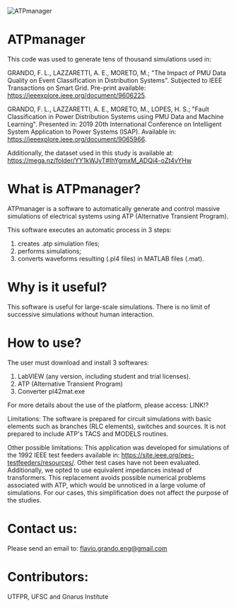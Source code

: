 ![ATPmanager](https://user-images.githubusercontent.com/16105418/110210945-05e27c80-7e73-11eb-9028-aea0171c8537.jpg)

# ATPmanager
This code was used to generate tens of thousand simulations used in:

  GRANDO, F. L., LAZZARETTI, A. E., MORETO, M.; "The Impact of PMU Data Quality on Event Classification in Distribution Systems". Subjected to IEEE Transactions on Smart Grid. Pre-print available: https://ieeexplore.ieee.org/document/9606225.
 
 GRANDO, F. L., LAZZARETTI, A. E., MORETO, M., LOPES, H. S.; "Fault Classification in Power Distribution Systems using PMU Data and Machine Learning". Presented in: 2019 20th International Conference on Intelligent System Application to Power Systems (ISAP). Available in: https://ieeexplore.ieee.org/document/9065966.

Additionally, the dataset used in this study is available at: https://mega.nz/folder/YY1kWJyT#IhYgmxM_ADQi4-oZt4vYHw

# What is ATPmanager?

ATPmanager is a software to automatically generate and control massive simulations of electrical systems using ATP (Alternative Transient Program). 

This software executes an automatic process in 3 steps: 
1) creates .atp simulation files;
2) performs simulations;
3) converts waveforms resulting (.pl4 files) in MATLAB files (.mat).

# Why is it useful?
This software is useful for large-scale simulations. There is no limit of successive simulations without human interaction.

# How to use?

The user must download and install 3 softwares:

1) LabVIEW (any version, including student and trial licenses).
2) ATP (Alternative Transient Program)
3) Converter pl42mat.exe

For more details about the use of the platform, please access: LINK!?

Limitations:
The software is prepared for circuit simulations with basic elements such as branches (RLC elements), switches and sources. It is not prepared to include ATP's TACS and MODELS routines.

Other possible limitations:
This application was developed for simulations of the  1992 IEEE test feeders available in: https://site.ieee.org/pes-testfeeders/resources/. Other test cases have not been evaluated. Additionally, we opted to use equivalent impedances instead of transformers. This replacement avoids possible numerical problems associated with ATP, which would be unnoticed in a large volume of simulations. For our cases, this simplification does not affect the purpose of the studies.



# Contact us:
Please send an email to: flavio.grando.eng@gmail.com

# Contributors:
UTFPR, UFSC and Gnarus Institute
